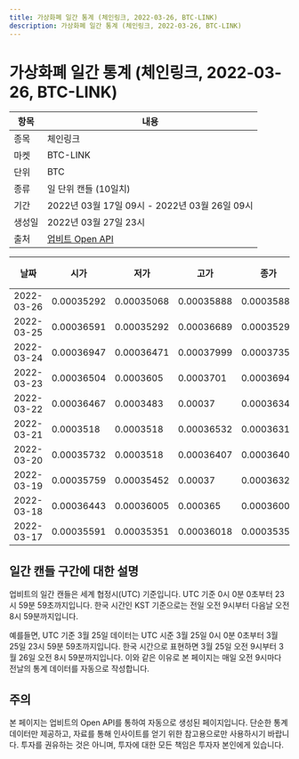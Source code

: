 ```yaml
---
title: 가상화폐 일간 통계 (체인링크, 2022-03-26, BTC-LINK)
description: 가상화폐 일간 통계 (체인링크, 2022-03-26, BTC-LINK)
---
```


가상화폐 일간 통계 (체인링크, 2022-03-26, BTC-LINK)
===

|항목|내용|
|--|--|
|종목|체인링크|
|마켓|BTC-LINK|
|단위|BTC|
|종류|일 단위 캔들 (10일치)|
|기간|2022년 03월 17일 09시 - 2022년 03월 26일 09시|
|생성일|2022년 03월 27일 23시|
|출처|[업비트 Open API](https://docs.upbit.com)|


|날짜|시가|저가|고가|종가|비고|
|--|--|--|--|--|--|
|2022-03-26|0.00035292|0.00035068|0.00035888|0.00035888|    |
|2022-03-25|0.00036591|0.00035292|0.00036689|0.00035292|    |
|2022-03-24|0.00036947|0.00036471|0.00037999|0.0003735|    |
|2022-03-23|0.00036504|0.0003605|0.0003701|0.00036946|    |
|2022-03-22|0.00036467|0.0003483|0.00037|0.00036344|    |
|2022-03-21|0.0003518|0.0003518|0.00036532|0.00036317|    |
|2022-03-20|0.00035732|0.0003518|0.00036407|0.00036407|    |
|2022-03-19|0.00035759|0.00035452|0.00037|0.00036326|    |
|2022-03-18|0.00036443|0.00036005|0.000365|0.00036005|    |
|2022-03-17|0.00035591|0.00035351|0.00036018|0.00035351|    |


일간 캔들 구간에 대한 설명
---


업비트의 일간 캔들은 세계 협정시(UTC) 기준입니다. 
UTC 기준 0시 0분 0초부터 23시 59분 59초까지입니다. 
한국 시간인 KST 기준으로는 전일 오전 9시부터 다음날 오전 8시 59분까지입니다. 


예를들면, UTC 기준 3월 25일 데이터는 UTC 시준 3월 25일 0시 0분 0초부터 3월 25일 23시 59분 59초까지입니다. 
한국 시간으로 표현하면 3월 25일 오전 9시부터 3월 26일 오전 8시 59분까지입니다. 
이와 같은 이유로 본 페이지는 매일 오전 9시마다 전날의 통계 데이터를 자동으로 작성합니다. 


주의
---


본 페이지는 업비트의 Open API를 통하여 자동으로 생성된 페이지입니다. 
단순한 통계 데이터만 제공하고, 자료를 통해 인사이트를 얻기 위한 참고용으로만 사용하시기 바랍니다. 
투자를 권유하는 것은 아니며, 투자에 대한 모든 책임은 투자자 본인에게 있습니다. 

